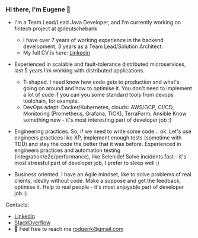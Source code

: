 ### Hi there, I'm Eugene 👋

- I'm a Team Lead/Lead Java Developer, and I’m currently working on fintech project at @deutschebank
  - I have over 7 years of working experience in the backend development, 3 years as a Team Lead/Solution Architect. 
  - My full CV is here: [Linkedin](https://www.linkedin.com/in/roldukhin/)

- Experienced in scalable and fault-tolerance distributed microservices, last 5 years I'm working with distributed applications.
  - T-shaped. I need know how code gets to production and what's going on around and how to optimise it. 
You don't need to implement a lot of code if you can you some standard tools from devops toolchain, for example.
  - DevOps adept: Docker/Kubernetes, clouds: AWS/GCP, CI/CD, Monitoring (Prometheus, Grafana, TICK), TerraForm, Ansible
Know something new - it's most interesting part of developer job :)
- Engineering practices. So, if we need to write some code... ok. Let's use engineers practices like XP, implement enough tests 
(sometime with TDD) and stay the code the better that it was before.
Experienced in engineers practices and automation testing (integration/e2e/performance), like Selenide!
Solve incidents fast - it's most stressful part of developer job, I prefer to sleep well :)

- Business oriented. I have an Agile mindset, like to solve problems of real clients, ideally without code. 
Make a suppose and get the feedback, optimise it. 
Help to real people - it's most enjoyable part of developer job :)


Contacts:
- [Linkedin](https://www.linkedin.com/in/roldukhin/)
- [StackOverflow](https://stackoverflow.com)
- 💬 Feel free to reach me rodgenk@gmail.com  

<!--
**roldevg/roldevg** is a ✨ _special_ ✨ repository because its `README.md` (this file) appears on your GitHub profile.

Here are some ideas to get you started:

- 🌱 I’m currently learning ...
- 👯 I’m looking to collaborate on ...
- 🤔 I’m looking for help with ...
- 📫 How to reach me: ...
- 😄 Pronouns: ...
- ⚡ Fun fact: ...
-->
